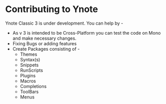 Contributing to Ynote
===

Ynote Classic 3 is under development. You can help by -

- As v 3 is intended to be Cross-Platform you can test the code on Mono and make necessary changes.
- Fixing Bugs or adding features
- Create Packages consisting of -
	- Themes
	- Syntax(s)
	- Snippets
	- RunScripts
	- Plugins
	- Macros
	- Completions
	- ToolBars
	- Menus
